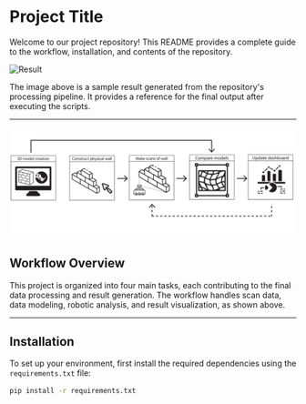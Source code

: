 # Project Title

Welcome to our project repository! This README provides a complete guide to the workflow, installation, and contents of the repository.

![Result](img/result.png)

The image above is a sample result generated from the repository's processing pipeline. It provides a reference for the final output after executing the scripts.

---

![Workflow Overview](img/maintask.png)

## Workflow Overview

This project is organized into four main tasks, each contributing to the final data processing and result generation. The workflow handles scan data, data modeling, robotic analysis, and result visualization, as shown above.

---


## Installation 

To set up your environment, first install the required dependencies using the `requirements.txt` file:

```bash
pip install -r requirements.txt

